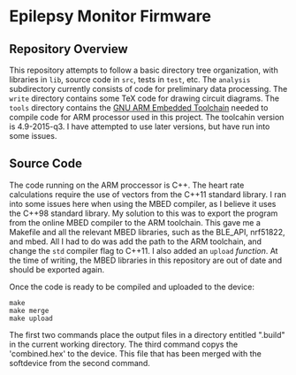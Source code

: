 # Epilepsy Monitor Firmware

## Repository Overview

This repository attempts to follow a basic directory tree organization, 
with libraries in `lib`,  source code in `src`, 
tests in `test`, etc. 
The `analysis` subdirectory currently consists of code for preliminary data processing. 
The `write` directory contains some TeX code for drawing circuit diagrams. 
The `tools` directory contains the [GNU ARM Embedded Toolchain](https://launchpad.net/gcc-arm-embedded) needed 
to compile code for ARM processor used in this project. The toolcahin version is 4.9-2015-q3. 
I have attempted to use later versions, but have run into some issues. 


## Source Code
The code running on the ARM proccessor is C++. 
The heart rate calculations require the use of vectors from the C++11 standard library. 
I ran into some issues here when using the MBED compiler, as I believe it uses the C++98 standard library.
My solution to this was to export the program from the online MBED compiler to the ARM toolchain. This gave me a 
Makefile and all the relevant MBED libraries, such as the BLE_API, nrf51822, and mbed. All I had to do was add 
the path to the ARM toolchain, and change the `std` compiler flag to C++11. I also added an `upload` *function*. 
At the time of writing, the MBED libraries 
in this repository are out of date and should be exported again.

Once the code is ready to be compiled and uploaded to the device:
```
make
make merge
make upload
```
The first two commands place the output files in a directory entitled ".build" 
in the current working directory. The third command copys the 'combined.hex' to the device. 
This file that has been merged with the softdevice from the second command.



